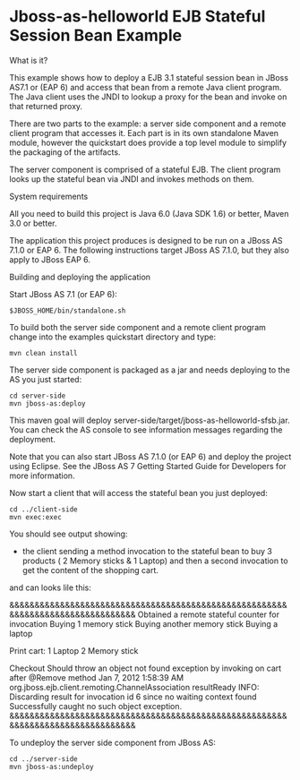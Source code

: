 Jboss-as-helloworld EJB Stateful Session Bean Example
=====================================================

What is it?

This example shows how to deploy a EJB 3.1 stateful session bean in JBoss AS7.1 or (EAP 6) and access that bean from a remote Java client program. The Java client uses the JNDI to lookup a proxy for the bean and invoke on that returned proxy.

There are two parts to the example: a server side component and a remote client program that accesses it. Each part is in its own standalone Maven module, however the quickstart does provide a top level module to simplify the packaging of the artifacts.

The server component is comprised of a stateful EJB. The client program looks up the stateful bean via JNDI and invokes methods on them.

System requirements

All you need to build this project is Java 6.0 (Java SDK 1.6) or better, Maven 3.0 or better.

The application this project produces is designed to be run on a JBoss AS 7.1.0 or EAP 6. The following instructions target JBoss AS 7.1.0, but they also apply to JBoss EAP 6.

Building and deploying the application

Start JBoss AS 7.1 (or EAP 6):

    $JBOSS_HOME/bin/standalone.sh

To build both the server side component and a remote client program change into the examples quickstart directory and type:

    mvn clean install

The server side component is packaged as a jar and needs deploying to the AS you just started:

    cd server-side
    mvn jboss-as:deploy

This maven goal will deploy server-side/target/jboss-as-helloworld-sfsb.jar. You can check the AS console to see information messages regarding the deployment.

Note that you can also start JBoss AS 7.1.0 (or EAP 6) and deploy the project using Eclipse. See the JBoss AS 7 Getting Started Guide for Developers for more information.

Now start a client that will access the stateful bean you just deployed:

    cd ../client-side
    mvn exec:exec

You should see output showing:

   * the client sending a method invocation to the stateful bean to buy 3 products ( 2 Memory sticks & 1 Laptop) and then a second invocation to get the content of the shopping cart.
    
  and can looks lile this:

&&&&&&&&&&&&&&&&&&&&&&&&&&&&&&&&&&&&&&&&&&&&&&&&&&&&&&&&&&&&&&&&&&&&&&&&&&&&&&&&
Obtained a remote stateful counter for invocation
Buying 1 memory stick
Buying another memory stick
Buying a laptop

Print cart:
1     Laptop
2     Memory stick

Checkout
Should throw an object not found exception by invoking on cart after @Remove method
Jan 7, 2012 1:58:39 AM org.jboss.ejb.client.remoting.ChannelAssociation resultReady
INFO: Discarding result for invocation id 6 since no waiting context found
Successfully caught no such object exception.
&&&&&&&&&&&&&&&&&&&&&&&&&&&&&&&&&&&&&&&&&&&&&&&&&&&&&&&&&&&&&&&&&&&&&&&&&&&&&&&&


To undeploy the server side component from JBoss AS:

    cd ../server-side
    mvn jboss-as:undeploy

